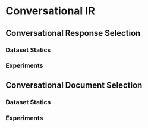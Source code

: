 # Conversational IR

## Conversational Response Selection

### Dataset Statics

### Experiments

## Conversational Document Selection

### Dataset Statics

### Experiments